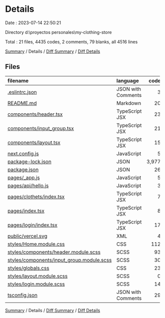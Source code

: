 # Details

Date : 2023-07-14 22:50:21

Directory d:\\proyectos personales\\my-clothing-store

Total : 21 files,  4435 codes, 2 comments, 79 blanks, all 4516 lines

[Summary](results.md) / Details / [Diff Summary](diff.md) / [Diff Details](diff-details.md)

## Files
| filename | language | code | comment | blank | total |
| :--- | :--- | ---: | ---: | ---: | ---: |
| [.eslintrc.json](/.eslintrc.json) | JSON with Comments | 3 | 0 | 1 | 4 |
| [README.md](/README.md) | Markdown | 20 | 0 | 15 | 35 |
| [components/header.tsx](/components/header.tsx) | TypeScript JSX | 23 | 0 | 4 | 27 |
| [components/input_group.tsx](/components/input_group.tsx) | TypeScript JSX | 21 | 0 | 6 | 27 |
| [components/layout.tsx](/components/layout.tsx) | TypeScript JSX | 15 | 0 | 3 | 18 |
| [next.config.js](/next.config.js) | JavaScript | 5 | 1 | 2 | 8 |
| [package-lock.json](/package-lock.json) | JSON | 3,977 | 0 | 1 | 3,978 |
| [package.json](/package.json) | JSON | 26 | 0 | 1 | 27 |
| [pages/_app.js](/pages/_app.js) | JavaScript | 5 | 0 | 3 | 8 |
| [pages/api/hello.js](/pages/api/hello.js) | JavaScript | 3 | 1 | 2 | 6 |
| [pages/clothets/index.tsx](/pages/clothets/index.tsx) | TypeScript JSX | 7 | 0 | 2 | 9 |
| [pages/index.tsx](/pages/index.tsx) | TypeScript JSX | 8 | 0 | 3 | 11 |
| [pages/login/index.tsx](/pages/login/index.tsx) | TypeScript JSX | 17 | 0 | 2 | 19 |
| [public/vercel.svg](/public/vercel.svg) | XML | 4 | 0 | 0 | 4 |
| [styles/Home.module.css](/styles/Home.module.css) | CSS | 112 | 0 | 18 | 130 |
| [styles/components/header.module.scss](/styles/components/header.module.scss) | SCSS | 93 | 0 | 8 | 101 |
| [styles/components/input_group.module.scss](/styles/components/input_group.module.scss) | SCSS | 30 | 0 | 2 | 32 |
| [styles/globals.css](/styles/globals.css) | CSS | 23 | 0 | 4 | 27 |
| [styles/layout.module.scss](/styles/layout.module.scss) | SCSS | 0 | 0 | 1 | 1 |
| [styles/login.module.scss](/styles/login.module.scss) | SCSS | 14 | 0 | 0 | 14 |
| [tsconfig.json](/tsconfig.json) | JSON with Comments | 29 | 0 | 1 | 30 |

[Summary](results.md) / Details / [Diff Summary](diff.md) / [Diff Details](diff-details.md)